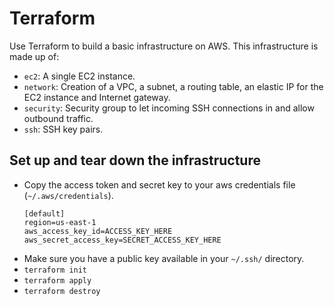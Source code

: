 # Terraform
Use Terraform to build a basic infrastructure on AWS. This infrastructure is made up of:
- `ec2`: A single EC2 instance.
- `network`: Creation of a VPC, a subnet, a routing table, an elastic IP for the EC2 instance and Internet gateway.
- `security`: Security group to let incoming SSH connections in and allow outbound traffic.
- `ssh`: SSH key pairs.

## Set up and tear down the infrastructure

* Copy the access token and secret key to your aws credentials file (`~/.aws/credentials`).
	```
    [default]
    region=us-east-1
    aws_access_key_id=ACCESS_KEY_HERE
    aws_secret_access_key=SECRET_ACCESS_KEY_HERE
    ```
* Make sure you have a public key available in your `~/.ssh/` directory. 
* `terraform init`
* `terraform apply`
* `terraform destroy`
